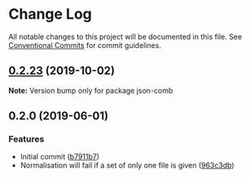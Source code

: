 # Change Log

All notable changes to this project will be documented in this file.
See [Conventional Commits](https://conventionalcommits.org) for commit guidelines.

## [0.2.23](https://gitlab.com/codsen/codsen/compare/json-comb@0.2.22...json-comb@0.2.23) (2019-10-02)

**Note:** Version bump only for package json-comb





## 0.2.0 (2019-06-01)

### Features

- Initial commit ([b7911b7](https://gitlab.com/codsen/codsen/commit/b7911b7))
- Normalisation will fail if a set of only one file is given ([963c3db](https://gitlab.com/codsen/codsen/commit/963c3db))
